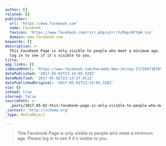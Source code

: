 ```yaml
---
author: []
related: []
publisher:
  url: 'https://www.facebook.com'
  name: Facebook
  favicon: 'https://www.facebook.com/rsrc.php/yV/r/hzMapiNYYpW.ico'
  domain: www.facebook.com
keywords: []
description: >-
  This Facebook Page is only visible to people who meet a minimum age. Please
  log in to see if it's visible to you.
title: ''
app_links: []
isBasedOnUrl: 'https://www.facebook.com/Karaoke-New-Jersey-217284738765871/groups/'
datePublished: '2017-05-02T23:14:05.328Z'
dateModified: '2017-05-02T23:13:37.411Z'
datePublishedOriginal: '2017-05-02T23:14:05.328Z'
via: {}
inFeed: true
starred: false
sourcePath: >-
  _posts/2017-05-02-this-facebook-page-is-only-visible-to-people-who-meet-a-mini.md
_context: 'http://schema.org'
_type: MediaObject

---
```

> This Facebook Page is only visible to people who meet a minimum age. Please log in to see if it's visible to you.